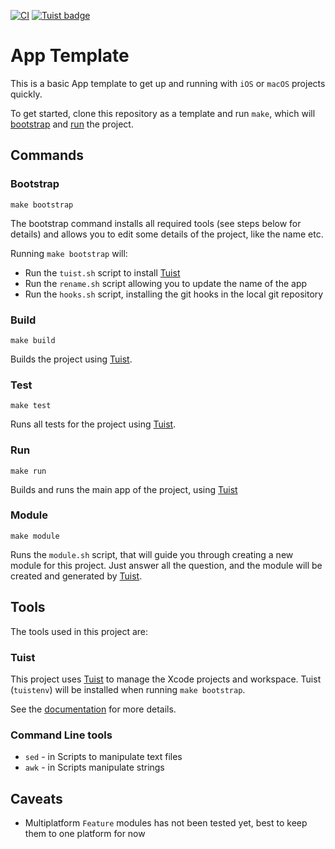[![CI](https://github.com/andrelouw/app-template/actions/workflows/ci.yml/badge.svg)](https://github.com/andrelouw/app-template/actions/workflows/ci.yml)
[![Tuist badge](https://img.shields.io/badge/Powered%20by-Tuist-blue)](https://tuist.io)

# App Template
This is a basic App template to get up and running with `iOS` or `macOS` projects quickly.

To get started, clone this repository as a template and run `make`, which will [bootstrap](#bootstrap) and [run](#run) the project.

## Commands

### Bootstrap
`make bootstrap`

The bootstrap command installs all required tools (see steps below for details) and allows you to edit some details of the project, like the name etc.

Running `make bootstrap` will:
- Run the `tuist.sh` script to install [Tuist](#tuist)
- Run the `rename.sh` script allowing you to update the name of the app
- Run the `hooks.sh` script, installing the git hooks in the local git repository

### Build
`make build`

Builds the project using [Tuist](#tuist).

### Test
`make test`

Runs all tests for the project using [Tuist](#tuist).

### Run
`make run`

Builds and runs the main app of the project, using [Tuist](#tuist)

### Module
`make module`

Runs the `module.sh` script, that will guide you through creating a new module for this project. 
Just answer all the question, and the module will be created and generated by [Tuist](#tuist). 

## Tools
The tools used in this project are:

### Tuist
This project uses [Tuist](https://tuist.io) to manage the Xcode projects and workspace.
Tuist (`tuistenv`) will be installed when running `make bootstrap`.

See the [documentation](https://docs.tuist.io/tutorial/get-started) for more details.

### Command Line tools
- `sed` - in Scripts to manipulate text files 
- `awk` - in Scripts manipulate strings

## Caveats
- Multiplatform `Feature` modules has not been tested yet, best to keep them to one platform for now


